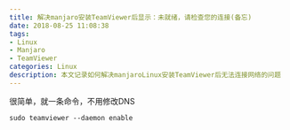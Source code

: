```yaml
---
title: 解决manjaro安装TeamViewer后显示：未就绪，请检查您的连接(备忘)
date: 2018-08-25 11:08:38
tags:
- Linux
- Manjaro
- TeamViewer
categories: Linux
description: 本文记录如何解决manjaroLinux安装TeamViewer后无法连接网络的问题
---
```

很简单，就一条命令，不用修改DNS
```
sudo teamviewer --daemon enable
```
